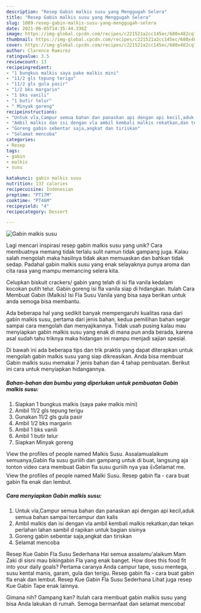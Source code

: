 ```yaml
---
description: "Resep Gabin malkis susu yang Menggugah Selera"
title: "Resep Gabin malkis susu yang Menggugah Selera"
slug: 1009-resep-gabin-malkis-susu-yang-menggugah-selera
date: 2021-06-05T14:35:44.336Z
image: https://img-global.cpcdn.com/recipes/c221521a2cc145ec/680x482cq70/gabin-malkis-susu-foto-resep-utama.jpg
thumbnail: https://img-global.cpcdn.com/recipes/c221521a2cc145ec/680x482cq70/gabin-malkis-susu-foto-resep-utama.jpg
cover: https://img-global.cpcdn.com/recipes/c221521a2cc145ec/680x482cq70/gabin-malkis-susu-foto-resep-utama.jpg
author: Clarence Ramirez
ratingvalue: 3.5
reviewcount: 13
recipeingredient:
- "1 bungkus malkis saya pake malkis mini"
- "11/2 gls tepung terigu"
- "11/2 gls gula pasir"
- "1/2 bks margarin"
- "1 bks vanili"
- "1 butir telur"
- " Minyak goreng"
recipeinstructions:
- "Untuk vla,Campur semua bahan dan panaskan api dengan api kecil,aduk semua bahan sampai tercampur dan kalis"
- "Ambil malkis dan isi dengan vla ambil kembali malkis rekatkan,dan tekan perlahan lahan sambil d rapikan untuk bagian sisinya"
- "Goreng gabin sebentar saja,angkat dan tiriskan"
- "Selamat mencoba"
categories:
- Resep
tags:
- gabin
- malkis
- susu

katakunci: gabin malkis susu 
nutrition: 137 calories
recipecuisine: Indonesian
preptime: "PT17M"
cooktime: "PT46M"
recipeyield: "4"
recipecategory: Dessert

---
```



![Gabin malkis susu](https://img-global.cpcdn.com/recipes/c221521a2cc145ec/680x482cq70/gabin-malkis-susu-foto-resep-utama.jpg)

Lagi mencari inspirasi resep gabin malkis susu yang unik? Cara membuatnya memang tidak terlalu sulit namun tidak gampang juga. Kalau salah mengolah maka hasilnya tidak akan memuaskan dan bahkan tidak sedap. Padahal gabin malkis susu yang enak selayaknya punya aroma dan cita rasa yang mampu memancing selera kita.

Celupkan biskuit crackers/ gabin yang telah di isi fla vanila kedalam kocokan putih telur. Gabin goreng isi fla vanila siap di hidangkan. Itulah Cara Membuat Gabin (Malkis) Isi Fla Susu Vanila yang bisa saya berikan untuk anda semoga bisa membantu.

Ada beberapa hal yang sedikit banyak mempengaruhi kualitas rasa dari gabin malkis susu, pertama dari jenis bahan, kedua pemilihan bahan segar sampai cara mengolah dan menyajikannya. Tidak usah pusing kalau mau menyiapkan gabin malkis susu yang enak di mana pun anda berada, karena asal sudah tahu triknya maka hidangan ini mampu menjadi sajian spesial.


Di bawah ini ada beberapa tips dan trik praktis yang dapat diterapkan untuk mengolah gabin malkis susu yang siap dikreasikan. Anda bisa membuat Gabin malkis susu memakai 7 jenis bahan dan 4 tahap pembuatan. Berikut ini cara untuk menyiapkan hidangannya.

<!--inarticleads1-->

##### Bahan-bahan dan bumbu yang diperlukan untuk pembuatan Gabin malkis susu:

1. Siapkan 1 bungkus malkis (saya pake malkis mini)
1. Ambil 11/2 gls tepung terigu
1. Gunakan 11/2 gls gula pasir
1. Ambil 1/2 bks margarin
1. Ambil 1 bks vanili
1. Ambil 1 butir telur
1. Siapkan  Minyak goreng


View the profiles of people named Malkis Susu. Assalamualaikum semuanya,Gabin fla susu guriiih dan gampang untuk di buat, langsung aja tonton video cara membuat Gabin fla susu guriiih nya yaa 👍Selamat me. View the profiles of people named Malki Susu. Resep gabin fla - cara buat gabin fla enak dan lembut. 

<!--inarticleads2-->

##### Cara menyiapkan Gabin malkis susu:

1. Untuk vla,Campur semua bahan dan panaskan api dengan api kecil,aduk semua bahan sampai tercampur dan kalis
1. Ambil malkis dan isi dengan vla ambil kembali malkis rekatkan,dan tekan perlahan lahan sambil d rapikan untuk bagian sisinya
1. Goreng gabin sebentar saja,angkat dan tiriskan
1. Selamat mencoba


Resep Kue Gabin Fla Susu Sederhana Hai semua assalamu&#39;alaikum Mam Zaki di sisni mau bikingabin Fla yang enak banget. How does this food fit into your daily goals? Pertama caranya Anda campur tape, susu mentega, susu kental manis, garam, gula dan terigu. Resep gabin fla - cara buat gabin fla enak dan lembut. Resep Kue Gabin Fla Susu Sederhana Lihat juga resep Kue Gabin Tape enak lainnya. 

Gimana nih? Gampang kan? Itulah cara membuat gabin malkis susu yang bisa Anda lakukan di rumah. Semoga bermanfaat dan selamat mencoba!
